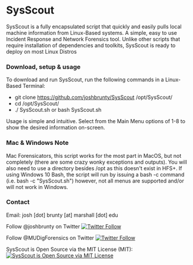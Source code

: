 # SysScout
SysScout is a fully encapsulated script that quickly and easily pulls local machine information from Linux-Based systems.  A simple, easy to use Incident Response and Network Forensics tool.  Unlike other scripts that require installation of dependencies and toolkits, SysScout is ready to deploy on most Linux Distros

### Download, setup & usage
  To download and run SysScout, run the following commands in a Linux-Based Terminal:
* git clone https://github.com/joshbrunty/SysScout /opt/SysScout/
* cd /opt/SysScout/
* ./ SysScout.sh or bash SysScout.sh

Usage is simple and intuitive.  Select from the Main Menu options of 1-8 to show the desired information on-screen.
  
### Mac & Windows Note
Mac Forensicators, this script works for the most part in MacOS, but not completely (there are some crazy wonky exceptions and outputs).  You will also need to use a directory besides /opt as this doesn't exist in HFS+. If using Windows 10 Bash, the script will run by issuing a bash -c command (i.e. bash -c "SysScout.sh") however, not all menus are supported and/or will not work in Windows.

### Contact

Email: josh [dot] brunty [at] marshall [dot] edu

Follow @joshbrunty on Twitter [![Twitter Follow](https://img.shields.io/twitter/follow/shields_io.svg?style=social&label=Follow&maxAge=25920)](https://twitter.com/joshbrunty) 

Follow @MUDigForensics on Twitter [![Twitter Follow](https://img.shields.io/twitter/follow/shields_io.svg?style=social&label=Follow&maxAge=25920)](https://twitter.com/MUDigForensics) 

SysScout is Open Source via the MIT License (MIT): <a href="https://opensource.org/licenses/MIT" rel="nofollow">
    <img src="https://img.shields.io/badge/license-MIT-blue.svg" alt="SysScout is Open Source via MIT License">
</a>
